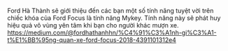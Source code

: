 Ford Hà Thành sẽ giới thiệu đến các bạn một số tính năng tuyệt vời trên chiếc khóa của Ford Focus là tính năng Mykey. Tính năng này sẽ phát huy hiệu quả vô vùng yên tâm khi bạn cho người khác mượn xe.
https://medium.com/@fordhathanhhn/%C4%91%C3%A1nh-gi%C3%A1-t%E1%BB%95ng-quan-xe-ford-focus-2018-4391101312e4
